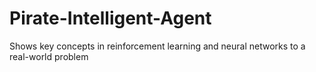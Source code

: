 # Pirate-Intelligent-Agent
Shows key concepts in reinforcement learning and neural networks to a real-world problem
